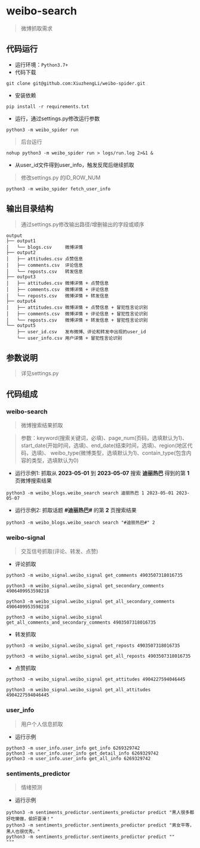 # weibo-search
> 微博抓取需求

## 代码运行
* 运行环境：`Python3.7+`
* 代码下载
```
git clone git@github.com:XiuzhengLi/weibo-spider.git
```
* 安装依赖
```
pip install -r requirements.txt
```
* 运行，通过settings.py修改运行参数
```
python3 -m weibo_spider run
```
> 后台运行
```
nohup python3 -m weibo_spider run > logs/run.log 2>&1 &
```
* 从user_id文件得到user_info，触发反爬后继续抓取
> 修改settings.py 的ID_ROW_NUM
```
python3 -m weibo_spider fetch_user_info
```

## 输出目录结构
> 通过settings.py修改输出路径/增删输出的字段或顺序
```
output
├── output1
│   └── blogs.csv     微博详情
├── output2
│   ├── attitudes.csv 点赞信息
│   ├── comments.csv  评论信息
│   └── reposts.csv   转发信息
├── output3
│   ├── attitudes.csv 微博详情 + 点赞信息
│   ├── comments.csv  微博详情 + 评论信息
│   └── reposts.csv   微博详情 + 转发信息
├── output4
│   ├── attitudes.csv 微博详情 + 点赞信息 + 冒犯性言论识别
│   ├── comments.csv  微博详情 + 评论信息 + 冒犯性言论识别
│   └── reposts.csv   微博详情 + 转发信息 + 冒犯性言论识别
└── output5
    ├── user_id.csv   发布微博、评论和转发中出现的user_id
    └── user_info.csv 用户详情 + 冒犯性言论识别
```
## 参数说明
> 详见settings.py

## 代码组成
### weibo-search
> 微博搜索结果抓取

> 参数：keyword(搜索关键词，必填)、page_num(页码，选填默认为1)、
> start_date(开始时间，选填)、end_date(结束时间，选填)、region(地区代码，选填)、
> weibo_type(微博类型，选填默认为1)、contain_type(包含内容的类型，选填默认为0)
* 运行示例1: 抓取从 **2023-05-01** 到 **2023-05-07** 搜索 **迪丽热巴** 得到的第 **1** 页微博搜索结果
```
python3 -m weibo_blogs.weibo_search search 迪丽热巴 1 2023-05-01 2023-05-07
```
* 运行示例2: 抓取话题 **#迪丽热巴#** 的第 **2** 页搜索结果
```
python3 -m weibo_blogs.weibo_search search "#迪丽热巴#" 2
```
### weibo-signal
> 交互信号抓取(评论、转发、点赞)
* 评论抓取
```
python3 -m weibo_signal.weibo_signal get_comments 4903507318016735

python3 -m weibo_signal.weibo_signal get_secondary_comments 4906409953598218

python3 -m weibo_signal.weibo_signal get_all_secondary_comments 4906409953598218

python3 -m weibo_signal.weibo_signal get_all_comments_and_secondary_comments 4903507318016735

```
* 转发抓取
```
python3 -m weibo_signal.weibo_signal get_reposts 4903507318016735

python3 -m weibo_signal.weibo_signal get_all_reposts 4903507318016735
```
* 点赞抓取
```
python3 -m weibo_signal.weibo_signal get_attitudes 4904227594046445

python3 -m weibo_signal.weibo_signal get_all_attitudes 4904227594046445
```
### user_info
> 用户个人信息抓取
* 运行示例
```
python3 -m user_info.user_info get_info 6269329742
python3 -m user_info.user_info get_detail_info 6269329742
python3 -m user_info.user_info get_all_info 6269329742
```
### sentiments_predictor
> 情绪预测
* 运行示例
```
python3 -m sentiments_predictor.sentiments_predictor predict "黑人很多都好吃懒做，偷奸耍滑！"
python3 -m sentiments_predictor.sentiments_predictor predict "男女平等，黑人也很优秀。"
python3 -m sentiments_predictor.sentiments_predictor predict ""
"""
```
